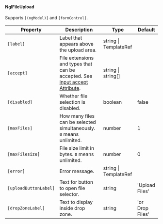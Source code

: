 ### <ngl-file-upload>
#### NglFileUpload

Supports `[(ngModel)]` and `[formControl]`.

| Property | Description | Type | Default |
| -------- | ----------- | ---- | ------- |
| `[label]` | Label that appears above the upload area. | string \| TemplateRef | |
| `[accept]` | File extensions and types that can be accepted. See [input accept Attribute](https://www.w3schools.com/tags/att_input_accept.asp). | string \| string[] | |
| `[disabled]` | Whether file selection is disabled. | boolean | false |
| `[maxFiles]` | How many files can be selected simultaneously. `0` means unlimited. | number | 1 |
| `[maxFilesize]` | File size limit in bytes. `0` means unlimited. | number | 0 |
| `[error]` | Error message. | string \| TemplateRef | |
| `[uploadButtonLabel]` | Text for button to open file selector. | string | 'Upload Files' |
| `[dropZoneLabel]` | Text to display inside drop zone. | string | 'or Drop Files' |
